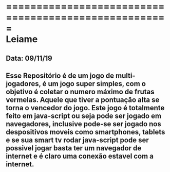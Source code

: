 =====================================================                                                                       
                        Leiame
=====================================================

Data: 09/11/19
--------------------------------------------------------------
Esse Repositório é de um jogo de multi-jogadores, é um jogo super 
simples, com o objetivo é coletar o numero máximo de frutas 
vermelas. Aquele que tiver a pontuação alta se torna o vencedor do
jogo. Este jogo é totalmente feito em java-script ou seja pode ser 
jogado em navegadores, inclusive pode-se ser jogado nos despositivos
moveis como smartphones, tablets e se sua smart tv rodar java-script
pode ser possivel jogar basta ter um navegador de internet e é claro
uma conexão estavel com a internet.
--------------------------------------------------------------